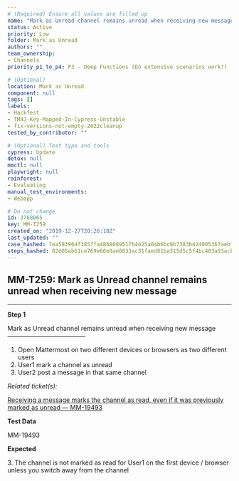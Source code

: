 ```yaml
---
# (Required) Ensure all values are filled up
name: "Mark as Unread channel remains unread when receiving new message"
status: Active
priority: Low
folder: Mark as Unread
authors: ""
team_ownership: 
- Channels
priority_p1_to_p4: P3 - Deep Functions (Do extensive scenarios work?)

# (Optional)
location: Mark as Unread
component: null
tags: []
labels: 
- Hackfest
- TM4J-Key-Mapped-In-Cypress-Unstable
- fix-versions-not-empty-2022cleanup
tested_by_contributor: ""

# (Optional) Test type and tools
cypress: Update
detox: null
mmctl: null
playwright: null
rainforest: 
- Evaluating
manual_test_environments: 
- Webapp

# Do not change
id: 3768065
key: MM-T259
created_on: "2019-12-27T20:26:18Z"
last_updated: ""
case_hashed: 7ea583964f385ffa486808951fb4e25a04b6bc0b7383b424005367aebf3379cba8e0f35a9ef9b2692d76e78c1761f4ff
steps_hashed: 82d85ab61ce769e66e8ae8833ac31faed81ba315d5c5f4bc403a93acbfe9cf8fc6fc62f5ef0a83d4f7ad550664a39f75
---
```


<!-- (Auto-generated) Based on frontmatter's "key" and "name" -->

## MM-T259: Mark as Unread channel remains unread when receiving new message

---

**Step 1**

Mark as Unread channel remains unread when receiving new message\
–––––––––––––––––––––––––

1. Open Mattermost on two different devices or browsers as two different users
2. User1 mark a channel as unread
3. User2 post a message in that same channel

_Related ticket(s):_

[Receiving a message marks the channel as read, even if it was previously marked as unread — MM-19493](https://mattermost.atlassian.net/browse/MM-19493)

**Test Data**

MM-19493

**Expected**

3\. The channel is not marked as read for User1 on the first device / browser unless you switch away from the channel
